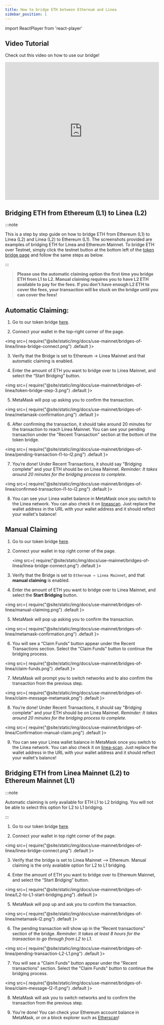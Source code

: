 ```yaml
---
title: How to bridge ETH between Ethereum and Linea
sidebar_position: 1
---
```


import ReactPlayer from 'react-player'

## Video Tutorial 

Check out this video on how to use our bridge!

<iframe
  width="100%"
  height="450"
  src="https://www.youtube.com/embed/V4DflPkxqE8"
  frameborder="0"
></iframe>


## Bridging ETH from Ethereum (L1) to Linea (L2)

:::note

This is a step by step guide on how to bridge ETH from Ethereum (L1) to Linea (L2) and Linea (L2) to Ethereum (L1). The screenshots provided are examples of bridging ETH for Linea and Ethereum Mainnet. To bridge ETH over Testnet, simply click the testnet button at the bottom left of the [token bridge page](https://bridge.linea.build/) and follow the same steps as below.

:::

> **Please use the automatic claiming option the first time you bridge ETH from L1 to L2. Manual claiming requires you to have L2 ETH available to pay for the fees. If you don't have enough L2 ETH to cover the fees, your transaction will be stuck on the bridge until you can cover the fees!**

## Automatic Claiming:

1. Go to our token bridge [here](https://bridge.linea.build/).

2. Connect your wallet in the top-right corner of the page.

<img
  src={
    require("@site/static/img/docs/use-mainnet/bridges-of-linea/linea-bridge-connect.png")
      .default
  }></img>

3. Verify that the Bridge is set to Ethereum → Linea Mainnet and that automatic claiming is enabled.

4. Enter the amount of ETH you want to bridge over to Linea Mainnet, and select the “Start Bridging” button.

<img
  src={
    require("@site/static/img/docs/use-mainnet/bridges-of-linea/token-bridge-step-3.png")
      .default
  }></img>

5. MetaMask will pop up asking you to confirm the transaction.

<img
  src={
    require("@site/static/img/docs/use-mainnet/bridges-of-linea/metamask-confirmation.png")
      .default
  }></img>

6. After confirming the transaction, it should take around 20 minutes for the transaction to reach Linea Mainnet. You can see your pending transaction under the "Recent Transaction" section at the bottom of the token bridge.

<img
  src={
    require("@site/static/img/docs/use-mainnet/bridges-of-linea/pending-transaction-l1-to-l2.png")
      .default
  }></img>

7. You’re done! Under Recent Transactions, it should say "Bridging complete" and your ETH should be on Linea Mainnet. _Reminder: It takes around 20 minutes for the bridging process to complete._

<img
  src={
    require("@site/static/img/docs/use-mainnet/bridges-of-linea/confirmed-transaction-l1-to-l2.png")
      .default
  }></img>

8. You can see your Linea wallet balance in MetaMask once you switch to the Linea network. You can also check it on [lineascan](https://lineascan.build/address/0x331FB12C080F5b34F0E8812D44114D17398A016d). Just replace the wallet address in the URL with your wallet address and it should reflect your wallet's balance!

## Manual Claiming

1. Go to our token bridge [here](https://bridge.linea.build/).

2. Connect your wallet in top right corner of the page.

   <img
     src={
       require("@site/static/img/docs/use-mainnet/bridges-of-linea/linea-bridge-connect.png")
         .default
     }></img>

3. Verify that the Bridge is set to `Ethereum → Linea Mainnet`, and that **manual claiming** is enabled.

4. Enter the amount of ETH you want to bridge over to Linea Mainnet, and select the **Start Bridging** button.

<img
  src={
    require("@site/static/img/docs/use-mainnet/bridges-of-linea/manual-claiming.png")
      .default
  }></img>

5. MetaMask will pop up asking you to confirm the transaction.

<img
  src={
    require("@site/static/img/docs/use-mainnet/bridges-of-linea/metamask-confirmation.png")
      .default
  }></img>

6. You will see a “Claim Funds” button appear under the Recent Transactions section. Select the "Claim Funds" button to continue the bridging process.

<img
  src={
    require("@site/static/img/docs/use-mainnet/bridges-of-linea/claim-funds.png")
      .default
  }></img>

7. MetaMask will prompt you to switch networks and to also confirm the transaction from the previous step.

<img
  src={
    require("@site/static/img/docs/use-mainnet/bridges-of-linea/claim-message-metamask.png")
      .default
  }></img>

8. You’re done! Under Recent Transactions, it should say "Bridging complete" and your ETH should be on Linea Mainnet. _Reminder: It takes around 20 minutes for the bridging process to complete._

<img
  src={
    require("@site/static/img/docs/use-mainnet/bridges-of-linea/Confirmation-manual-claim.png")
      .default
  }></img>

9. You can see your Linea wallet balance in MetaMask once you switch to the Linea network. You can also check it on [linea-scan](https://lineascan.build/address/0x331FB12C080F5b34F0E8812D44114D17398A016d). Just replace the wallet address in the URL with your wallet address and it should reflect your wallet's balance!

## Bridging ETH from Linea Mainnet (L2) to Ethereum Mainnet (L1)

:::note

Automatic claiming is only available for ETH L1 to L2 bridging. You will not be able to select this option for L2 to L1 bridging.

:::

1. Go to our token bridge [here](https://bridge.linea.build/).

2. Connect your wallet in top right corner of the page.

<img
  src={
    require("@site/static/img/docs/use-mainnet/bridges-of-linea/linea-bridge-connect.png")
      .default
  }></img>

3. Verify that the bridge is set to Linea Mainnet --> Ethereum. Manual claiming is the only available option for L2 to L1 bridging.

4. Enter the amount of ETH you want to bridge over to Ethereum Mainnet, and select the “Start Bridging” button.

<img
  src={
    require("@site/static/img/docs/use-mainnet/bridges-of-linea/L2-to-L1-start-bridging.png")
      .default
  }></img>

5. MetaMask will pop up and ask you to confirm the transaction.

<img
  src={
    require("@site/static/img/docs/use-mainnet/bridges-of-linea/metamask-l2.png")
      .default
  }></img>

6. The pending transaction will show up in the “Recent transactions” section of the bridge. _Reminder: It takes at least 8 hours for the transaction to go through from L2 to L1._

<img
  src={
    require("@site/static/img/docs/use-mainnet/bridges-of-linea/pending-transaction-L2-L1.png")
      .default
  }></img>

7. You will see a “Claim Funds” button appear under the "Recent transactions" section. Select the "Claim Funds" button to continue the bridging process.

<img
  src={
    require("@site/static/img/docs/use-mainnet/bridges-of-linea/claim-message-l2-l1.png")
      .default
  }></img>

8. MetaMask will ask you to switch networks and to confirm the transaction from the previous step.

9. You're done! You can check your Ethereum account balance in MetaMask, or on a block explorer such as [Etherscan](https://etherscan.io/)!